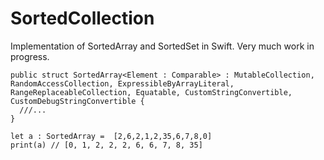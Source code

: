 # SortedCollection

Implementation of SortedArray and SortedSet in Swift. Very much work in progress.

```
public struct SortedArray<Element : Comparable> : MutableCollection, RandomAccessCollection, ExpressibleByArrayLiteral, RangeReplaceableCollection, Equatable, CustomStringConvertible, CustomDebugStringConvertible {
  ///...
}
```


```
let a : SortedArray =  [2,6,2,1,2,35,6,7,8,0]
print(a) // [0, 1, 2, 2, 2, 6, 6, 7, 8, 35]

```


